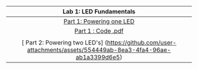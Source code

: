 |                              Lab 1: LED Fundamentals                            |
| :------------------------------------------------------------------------: |
|   [Part 1: Powering one LED](https://github.com/user-attachments/assets/5ff568aa-cc7b-47eb-ac7a-3a0963fcc536)|
|[Part 1 : Code .pdf](https://github.com/user-attachments/files/21148254/Part.1.Code.pdf)|
| |
| [ Part 2: Powering two LED's] (https://github.com/user-attachments/assets/554449ab-8ea3-4fa4-96ae-ab1a3399d6e5)|

